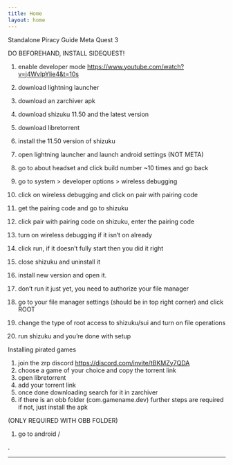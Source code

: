 ```yaml
---
title: Home
layout: home
---
```

Standalone Piracy Guide Meta Quest 3

DO BEFOREHAND, INSTALL SIDEQUEST!

1. enable developer mode https://www.youtube.com/watch?v=j4WvIpYlie4&t=10s
2. download lightning launcher
3. download an zarchiver apk
4. download shizuku 11.50 and the latest version
5. download libretorrent

6. install the 11.50 version of shizuku
7. open lightning launcher and launch android settings (NOT META)
8. go to about headset and click build number ~10 times and go back
9. go to system > developer options > wireless debugging
10. click on wireless debugging and click on pair with pairing code
11. get the pairing code and go to shizuku
12. click pair with pairing code on shizuku, enter the pairing code
13. turn on wireless debugging if it isn’t on already
14. click run, if it doesn’t fully start then you did it right
15. close shizuku and uninstall it
16. install new version and open it.
17. don’t run it just yet, you need to authorize your file manager
18. go to your file manager settings (should be in top right corner) and click ROOT
19. change the type of root access to shizuku/sui and turn on file operations
20. run shizuku and you’re done with setup

Installing pirated games

1. join the zrp discord https://discord.com/invite/tBKMZy7QDA
2. choose a game of your choice and copy the torrent link
3. open libretorrent
4. add your torrent link
5. once done downloading search for it in zarchiver
6. if there is an obb folder (com.gamename.dev) further steps are required if not, just install the apk

 (ONLY REQUIRED WITH OBB FOLDER) 
1. go to android / 

   

.

----

[^1]: [It can take up to 10 minutes for changes to your site to publish after you push the changes to GitHub](https://docs.github.com/en/pages/setting-up-a-github-pages-site-with-jekyll/creating-a-github-pages-site-with-jekyll#creating-your-site).

[Just the Docs]: https://just-the-docs.github.io/just-the-docs/
[GitHub Pages]: https://docs.github.com/en/pages
[README]: https://github.com/just-the-docs/just-the-docs-template/blob/main/README.md
[Jekyll]: https://jekyllrb.com
[GitHub Pages / Actions workflow]: https://github.blog/changelog/2022-07-27-github-pages-custom-github-actions-workflows-beta/
[use this template]: https://github.com/just-the-docs/just-the-docs-template/generate




